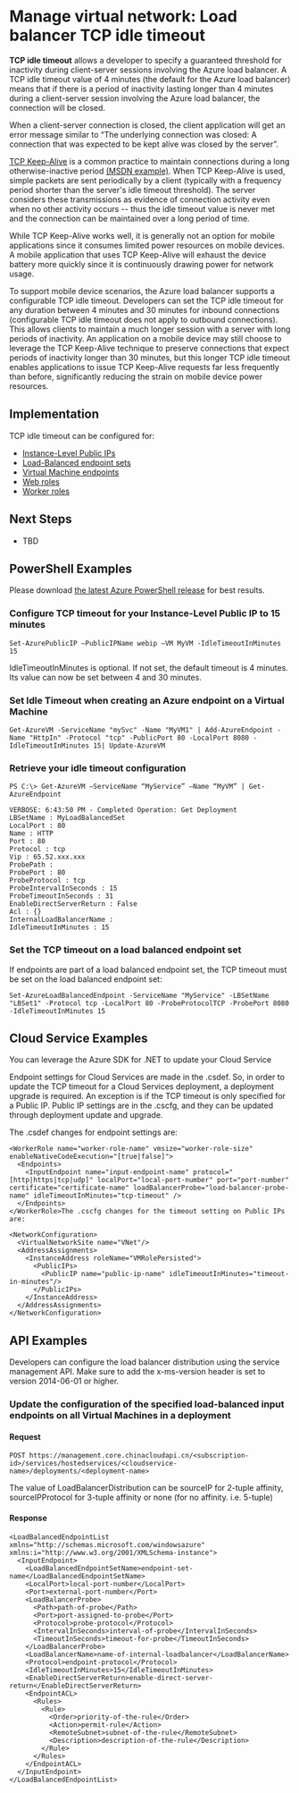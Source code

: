 <properties 
   authors="danielceckert" 
   documentationCenter="dev-center-name" 
   editor=""
   manager="jefco" 
   pageTitle="Manage: Load Balancer Idle Timeout" 
   description="Management features for the Azure load balancer idle timeout" 
   services="virtual-network" 
   />

<tags
   ms.author="danecke"
   ms.date="09/01/2015"
   ms.devlang="na"
   ms.service="virtual-network"
   ms.topic="article"
   ms.tgt_pltfrm="na"
   ms.workload="infrastructure-services"
   /> 
   
# Manage virtual network: Load balancer TCP idle timeout

**TCP idle timeout** allows a developer to specify a guaranteed threshold for inactivity during client-server sessions involving the Azure load balancer.  A TCP idle timeout value of 4 minutes (the default for the Azure load balancer) means that if there is a period of inactivity lasting longer than 4 minutes during a client-server session involving the Azure load balancer, the connection will be closed.

When a client-server connection is closed, the client application will get an error message similar to “The underlying connection was closed: A connection that was expected to be kept alive was closed by the server”.

[TCP Keep-Alive](http://tools.ietf.org/html/rfc1122#page-101) is a common practice to maintain connections during a long otherwise-inactive period [(MSDN example)](http://msdn.microsoft.com/zh-cn/library/system.net.servicepoint.settcpkeepalive.aspx). When TCP Keep-Alive is used, simple packets are sent periodically by a client (typically with a frequency period shorter than the server's idle timeout threshold).  The server considers these transmissions as evidence of connection activity even when no other activity occurs -- thus the idle timeout value is never met and the connection can be maintained over a long period of time.

While TCP Keep-Alive works well, it is generally not an option for mobile applications since it consumes limited power resources on mobile devices. A mobile application that uses TCP Keep-Alive will exhaust the device battery more quickly since it is continuously drawing power for network usage.

To support mobile device scenarios, the Azure load balancer supports a configurable TCP idle timeout. Developers can set the TCP idle timeout for any duration between 4 minutes and 30 minutes for inbound connections (configurable TCP idle timeout does not apply to outbound connections). This allows clients to maintain a much longer session with a server with long periods of inactivity.  An application on a mobile device may still choose to leverage the TCP Keep-Alive technique to preserve connections that expect periods of inactivity longer than 30 minutes, but this longer TCP idle timeout enables applications to issue TCP Keep-Alive requests far less frequently than before, significantly reducing the strain on mobile device power resources.

## Implementation

TCP idle timeout can be configured for: 

* [Instance-Level Public IPs](virtual-networks-instance-level-public-ip)
* [Load-Balanced endpoint sets](load-balancer-overview)
* [Virtual Machine endpoints](virtual-machines-set-up-endpoints)
* [Web roles](http://msdn.microsoft.com/zh-cn/library/windowsazure/ee758711.aspx)
* [Worker roles](http://msdn.microsoft.com/zh-cn/library/windowsazure/ee758711.aspx)

## Next Steps
* TBD

## PowerShell Examples
Please download [the latest Azure PowerShell release](https://github.com/Azure/azure-sdk-tools/releases) for best results.

### Configure TCP timeout for your Instance-Level Public IP to 15 minutes

    Set-AzurePublicIP –PublicIPName webip –VM MyVM -IdleTimeoutInMinutes 15

IdleTimeoutInMinutes is optional. If not set, the default timeout is 4 minutes. Its value can now be set between 4 and 30 minutes.

### Set Idle Timeout when creating an Azure endpoint on a Virtual Machine

    Get-AzureVM -ServiceName "mySvc" -Name "MyVM1" | Add-AzureEndpoint -Name "HttpIn" -Protocol "tcp" -PublicPort 80 -LocalPort 8080 -IdleTimeoutInMinutes 15| Update-AzureVM

### Retrieve your idle timeout configuration

    PS C:\> Get-AzureVM –ServiceName “MyService” –Name “MyVM” | Get-AzureEndpoint
    
    VERBOSE: 6:43:50 PM - Completed Operation: Get Deployment
    LBSetName : MyLoadBalancedSet
    LocalPort : 80
    Name : HTTP
    Port : 80
    Protocol : tcp
    Vip : 65.52.xxx.xxx
    ProbePath :
    ProbePort : 80
    ProbeProtocol : tcp
    ProbeIntervalInSeconds : 15
    ProbeTimeoutInSeconds : 31
    EnableDirectServerReturn : False
    Acl : {}
    InternalLoadBalancerName :
    IdleTimeoutInMinutes : 15
    
### Set the TCP timeout on a load balanced endpoint set

If endpoints are part of a load balanced endpoint set, the TCP timeout must be set on the load balanced endpoint set:

    Set-AzureLoadBalancedEndpoint -ServiceName "MyService" -LBSetName "LBSet1" -Protocol tcp -LocalPort 80 -ProbeProtocolTCP -ProbePort 8080 -IdleTimeoutInMinutes 15

## Cloud Service Examples

You can leverage the Azure SDK for .NET to update your Cloud Service

Endpoint settings for Cloud Services are made in the .csdef. So, in order to update the TCP timeout for a Cloud Services deployment, a deployment upgrade is required. An exception is if the TCP timeout is only specified for a Public IP. Public IP settings are in the .cscfg, and they can be updated through deployment update and upgrade.

The .csdef changes for endpoint settings are:

    <WorkerRole name="worker-role-name" vmsize="worker-role-size" enableNativeCodeExecution="[true|false]">
      <Endpoints>
        <InputEndpoint name="input-endpoint-name" protocol="[http|https|tcp|udp]" localPort="local-port-number" port="port-number" certificate="certificate-name" loadBalancerProbe="load-balancer-probe-name" idleTimeoutInMinutes="tcp-timeout" />
      </Endpoints>
    </WorkerRole>The .cscfg changes for the timeout setting on Public IPs are:
    
    <NetworkConfiguration>
      <VirtualNetworkSite name="VNet"/>
      <AddressAssignments>
        <InstanceAddress roleName="VMRolePersisted">
          <PublicIPs>
            <PublicIP name="public-ip-name" idleTimeoutInMinutes="timeout-in-minutes"/>
          </PublicIPs>
        </InstanceAddress>
      </AddressAssignments>
    </NetworkConfiguration>
    
## API Examples

Developers can configure the load balancer distribution using the service management API.  Make sure to add the x-ms-version header is set to version 2014-06-01 or higher.

### Update the configuration of the specified load-balanced input endpoints on all Virtual Machines in a deployment

#### Request

    POST https://management.core.chinacloudapi.cn/<subscription-id>/services/hostedservices/<cloudservice-name>/deployments/<deployment-name>

The value of LoadBalancerDistribution can be sourceIP for 2-tuple affinity, sourceIPProtocol for 3-tuple affinity or none (for no affinity. i.e. 5-tuple)

#### Response

    <LoadBalancedEndpointList xmlns="http://schemas.microsoft.com/windowsazure" xmlns:i="http://www.w3.org/2001/XMLSchema-instance">
      <InputEndpoint>
        <LoadBalancedEndpointSetName>endpoint-set-name</LoadBalancedEndpointSetName>
        <LocalPort>local-port-number</LocalPort>
        <Port>external-port-number</Port>
        <LoadBalancerProbe>
          <Path>path-of-probe</Path>
          <Port>port-assigned-to-probe</Port>
          <Protocol>probe-protocol</Protocol>
          <IntervalInSeconds>interval-of-probe</IntervalInSeconds>
          <TimeoutInSeconds>timeout-for-probe</TimeoutInSeconds>
        </LoadBalancerProbe>
        <LoadBalancerName>name-of-internal-loadbalancer</LoadBalancerName>
        <Protocol>endpoint-protocol</Protocol>
        <IdleTimeoutInMinutes>15</IdleTimeoutInMinutes>
        <EnableDirectServerReturn>enable-direct-server-return</EnableDirectServerReturn>
        <EndpointACL>
          <Rules>
            <Rule>
              <Order>priority-of-the-rule</Order>
              <Action>permit-rule</Action>
              <RemoteSubnet>subnet-of-the-rule</RemoteSubnet>
              <Description>description-of-the-rule</Description>
            </Rule>
          </Rules>
        </EndpointACL>
      </InputEndpoint>
    </LoadBalancedEndpointList>
 
